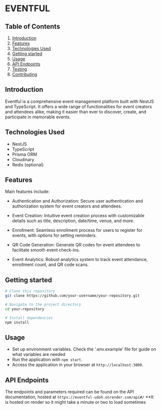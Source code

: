 # EVENTFUL

## Table of Contents

1. [Introduction](#introduction)
2. [Features](#features)
3. [Technologies Used](#technologies-used)
4. [Getting started](#getting-started)
5. [Usage](#usage)
6. [API Endpoints](#api-endpoints)
7. [Testing](#testing)
8. [Contributing](#contributing)

## Introduction

Eventful is a comprehensive event management platform built with NestJS and TypeScript. It offers a wide range of functionalities for event creators and attendees alike, making it easier than ever to discover, create, and participate in memorable events.

## Technologies Used

- NestJS
- TypeScript
- Prisma ORM
- Cloudinary
- Redis (optional)

## Features

Main features include:

- Authentication and Authorization: Secure user authentication and authorization system for event creators and attendees.

- Event Creation: Intuitive event creation process with customizable details such as title, description, date/time, venue, and more.

- Enrollment: Seamless enrollment process for users to register for events, with options for setting reminders.

- QR Code Generation: Generate QR codes for event attendees to facilitate smooth event check-ins.

- Event Analytics: Robust analytics system to track event attendance, enrollment count, and QR code scans.

## Getting started

```bash
# Clone this repository
git clone https://github.com/your-username/your-repository.git

# Navigate to the project directory
cd your-repository

# Install dependencies
npm install
```

## Usage

- Set up environment variables. Check the '.env.example' file for guide on what variables are needed
- Run the application with `npm start`.
- Access the application in your browser at `http://localhost:3000`.

## API Endpoints

The endpoints and parameters required can be found on the API documentation, hosted at `https://eventful-udoh.onrender.com/api#/`
\*\*It is hosted on render so it might take a minute or two to load sometimes
